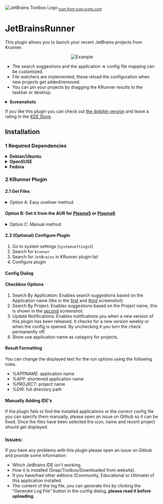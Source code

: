 ![JetBrains Toolbox Logo](https://cdn.icon-icons.com/icons2/1381/PNG/64/jetbrainstoolbox_93803.png)
<sub> [Icon from icon-icons.com](https://icon-icons.com/icon/jetbrains-toolbox/93803#64) </sub>

# JetBrainsRunner
This plugin allows you to launch your recent JetBrains projects from Krunner.

<p align="center">

  <img src="https://user-images.githubusercontent.com/51381523/153750644-dac591f8-c17f-4b49-9fe4-c63712b95ec3.png" alt="Example">

</p>

- The search suggestions and the application ⇒ config file mapping can be customized.
- File watchers are implemented, these reload the configuration when new projects get added/removed.
- You can pin your projects by dragging the KRunner results to the taskbar or desktop.

<details>
<summary><b>Screenshots</b></summary>
  
#### Available CLion projects  
![Available CLion projects](https://raw.githubusercontent.com/alex1701c/Screenshots/master/JetBrainsRunner/multible_projects.png)

#### Search for project by name  
![Search for project by name](https://raw.githubusercontent.com/alex1701c/Screenshots/master/JetBrainsRunner/launch_by_name.png)

#### Search projects of app  
![Search for project by name](https://raw.githubusercontent.com/alex1701c/Screenshots/master/JetBrainsRunner/search_projects_of_app.png)
  
#### Config Dialog
![Config Dialog](https://raw.githubusercontent.com/alex1701c/Screenshots/master/JetBrainsRunner/config_dialog.png)
  
</details>

If you like this plugin you can check out [the dolphin version](https://github.com/alex1701c/JetBrainsDolphinPlugin) and leave a rating in the [KDE Store](https://www.pling.com/p/1311630/).

## Installation
### 1 Required Dependencies


<details>
<summary><b>Debian/Ubuntu</b></summary>

Plasma5:  
```bash
sudo apt install git cmake extra-cmake-modules build-essential libkf5runner-dev libkf5i18n-dev libkf5kio-dev libkf5service-dev libkf5kcmutils-dev qtdeclarative5-dev libkf5dbusaddons-bin
```
Plasma6:  
```bash
sudo apt install git cmake extra-cmake-modules build-essential libkf6runner-dev libkf6i18n-dev libkf6kio-dev libkf6service-dev libkf6kcmutils-dev kf6-kdbusaddons
```

</details>

<details>
<summary><b>OpenSUSE</b></summary>

Plasma5:  
```bash
sudo zypper install git cmake extra-cmake-modules ki18n-devel krunner-devel kcmutils-devel kio-devel kservice-devel kdbusaddons-tools
```
Plasma6:  
```bash
sudo zypper install git cmake kf6-extra-cmake-modules kf6-ki18n-devel kf6-krunner-devel kf6-kio-devel kf6-kservice-devel kf6-kdbusaddons-tools
```

</details>

<details>
<summary><b>Fedora</b></summary>

Plasma5:  
```bash
sudo dnf install git cmake extra-cmake-modules kf5-ki18n-devel kf5-krunner-devel kf5-kcmutils-devel kf5-kio-devel kf5-kservice-devel
```
Plasma6:  
```bash
sudo dnf install git cmake extra-cmake-modules kf6-ki18n-devel kf6-krunner-devel kf6-kcmutils-devel kf6-kio-devel kf6-kservice-devel 
```

</details>


### 2 KRunner Plugin
#### 2.1 Get Files

<details>
<summary>Option A: Easy oneliner method</summary>

```
curl https://raw.githubusercontent.com/alex1701c/JetBrainsRunner/master/install.sh | bash
```  
  
</details> 

#### Option B: Get it from the AUR for [Plasma5](https://aur.archlinux.org/packages/plasma5-runners-jetbrains-runner-git/) or [Plasma6](https://aur.archlinux.org/packages/plasma6-runners-jetbrains-runner-git)

<details>
<summary>Option C: Manual method</summary>

```
git clone https://github.com/alex1701c/JetBrainsRunner --recurse-submodules  
cd JetBrainsRunner/
mkdir build  
cd build
cmake -DKDE_INSTALL_QTPLUGINDIR=`kf5-config --qt-plugins` ..
make
make install
kquitapp5 krunner;kstart5 krunner
``` 
  
</details> 

#### 2.2 (Optional) Configure Plugin
1. Go to system settings (`systemsettings5`)
2. Search for `krunner`
3. Search for `JetBrains` in KRunner plugin list
4. Configure plugin

#### Config Dialog
#### Checkbox Options
1. Search By Application: Enables search suggestions based on the Application name (like in the [first](#available-clion-projects) and [third](#search-projects-of-app) screenshot).  
2. Search By Project: Enables suggestions based on the Project name, this is shown in the [second](#search-for-project-by-name) screenshot.  
3. Update Notifications: Enables notifications you when a new version of this plugin has been released. It checks for a new version weekly or when the config is opened. By unchecking it you turn the check permanently off.
4. Show use application name as catagory for projects.

#### Result Formatting
You can change the displayed text for the run options using the following rules.
- *%APPNAME*: application name
- *%APP*: shortened application name
- *%PROJECT*: project name
- *%DIR*: full directory path

#### Manually Adding IDE's
If the plugin fails to find the installed applications or the correct config file you can specify them manually, please open an issue on Github so it can be fixed.
Once the files have been selected the icon, name and recent project should get displayed.

### Issues:  
If you have any problems with this plugin please open an issue on Github and provide some information:  
- Which JetBrains IDE isn't working.
- How it is installed (Snap/Toolbox/Downloaded from website).
- If you have/had other editions (Community, Educational or Ultimate) of this application installed.
- The content of the log file, you can generate this by clicking the "Generate Log File" button in the config dialog, **please read it before uploading**.
